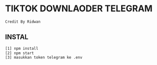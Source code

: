 # TIKTOK DOWNLAODER TELEGRAM
```bash
Credit By Ridwan
```

## INSTAL

```bash
[1] npm install
[2] npm start
[3] masukkan token telegram ke .env
```